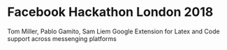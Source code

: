 # Facebook Hackathon London 2018
Tom Miller, Pablo Gamito, Sam Liem
Google Extension for Latex and Code support across messenging platforms
